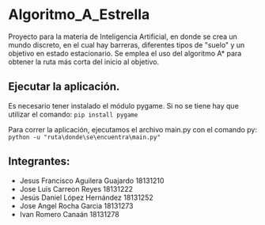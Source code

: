 # Algoritmo_A_Estrella
Proyecto para la materia de Inteligencia Artificial, en donde se crea un mundo discreto, en el cual hay barreras, diferentes tipos de "suelo" y un objetivo en estado estacionario. Se emplea el uso del algoritmo A* para obtener la ruta más corta del inicio al objetivo.

## Ejecutar la aplicación.
Es necesario tener instalado el módulo pygame. Si no se tiene hay que utilizar el comando:
  `pip install pygame`

Para correr la aplicación, ejecutamos el archivo main.py con el comando py:
  `python -u "ruta\donde\se\encuentra\main.py"`

## Integrantes:
- Jesus Francisco Aguilera Guajardo 18131210
- Jose Luis Carreon Reyes 18131222
- Jesús Daniel López Hernández 18131252
- Jose Angel Rocha Garcia 18131273
- Ivan Romero Canaán 18131278
